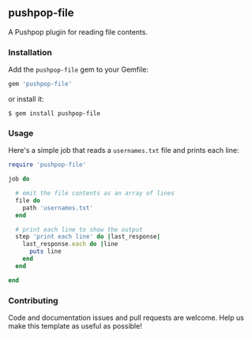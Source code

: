 ## pushpop-file

A Pushpop plugin for reading file contents.

### Installation

Add the `pushpop-file` gem to your Gemfile:

``` ruby
gem 'pushpop-file'
```

or install it:

``` shell
$ gem install pushpop-file
```

### Usage

Here's a simple job that reads a `usernames.txt` file and prints each line:

``` ruby
require 'pushpop-file'

job do

  # emit the file contents as an array of lines
  file do
    path 'usernames.txt'
  end

  # print each line to show the output
  step 'print each line' do |last_response|
    last_response.each do |line
      puts line
    end
  end

end
```

### Contributing

Code and documentation issues and pull requests are welcome. Help us make this template as
useful as possible!
